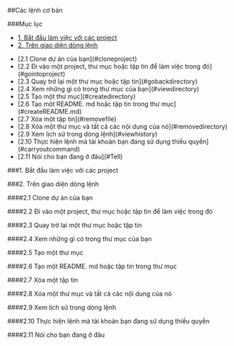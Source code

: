 ##Các lệnh cơ bản

###Mục lục
 
- [1. Bắt đầu làm việc với các project](#startworking)
- [2. Trên giao diện dòng lệnh](#commandline)
<ul>
<li>[2.1 Clone dự án của bạn](#cloneproject)</li> 
<li>[2.2 Đi vào một project, thư mục hoặc tập tin để làm việc trong đó](#gointoproject)</li> 
<li>[2.3 Quay trở lại một thư mục hoặc tập tin](#gobackdirectory)</li> 
<li>[2.4 Xem những gì có trong thư mục của bạn](#viewdirectory)</li> 
<li>[2.5 Tạo một thư mục](#createdirectory)</li> 
<li>[2.6 Tạo một README. md hoặc tập tin trong thư mục](#createREADME.md)</li> 
<li>[2.7 Xóa một tập tin](#removefile)</li> 
<li>[2.8 Xóa một thư mục và tất cả các nội dung của nó](#removedirectory)</li> 
<li>[2.9 Xem lịch sử trong dòng lệnh](#viewhistory)</li>
<li>[2.10 Thực hiện lệnh mà tài khoản bạn đang sử dụng thiếu quyền](#carryoutcommand)</li>
<li>[2.11 Nói cho bạn đang ở đâu](#Tell)</li>
</ul>

<a name="startworking"></a>
###1. Bắt đầu làm việc với các project

<a name="commandline"></a>
###2. Trên giao diện dòng lệnh



<a name="cloneproject"></a>
####2.1 Clone dự án của bạn


<a name="gointoproject"></a>
####2.2 Đi vào một project, thư mục hoặc tập tin để làm việc trong đó


<a name="gobackdirectory"></a>
####2.3 Quay trở lại một thư mục hoặc tập tin


<a name="viewdirectory"></a>
####2.4 Xem những gì có trong thư mục của bạn


<a name="createdirectory"></a>
####2.5 Tạo một thư mục


<a name="createREADME.md"></a>
####2.6 Tạo một README. md hoặc tập tin trong thư mục


<a name="removefile"></a>
####2.7 Xóa một tập tin


<a name="#removedfirectory"></a>
####2.8 Xóa một thư mục và tất cả các nội dung của nó

<a name="viewhistory"></a>
####2.9 Xem lịch sử trong dòng lệnh


<a name="caryoutcommand"></a>
####2.10 Thực hiện lệnh mà tài khoản bạn đang sử dụng thiếu quyền

<a name="Tell"></a>
####2.11 Nói cho bạn đang ở đâu
